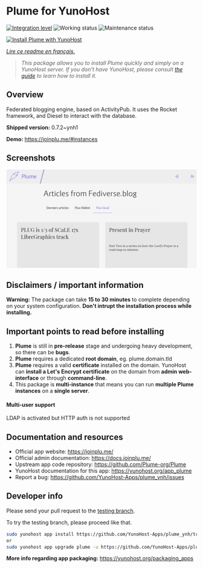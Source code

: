<!--
N.B.: This README was automatically generated by https://github.com/YunoHost/apps/tree/master/tools/README-generator
It shall NOT be edited by hand.
-->

# Plume for YunoHost

[![Integration level](https://dash.yunohost.org/integration/plume.svg)](https://dash.yunohost.org/appci/app/plume) ![Working status](https://ci-apps.yunohost.org/ci/badges/plume.status.svg) ![Maintenance status](https://ci-apps.yunohost.org/ci/badges/plume.maintain.svg)

[![Install Plume with YunoHost](https://install-app.yunohost.org/install-with-yunohost.svg)](https://install-app.yunohost.org/?app=plume)

*[Lire ce readme en français.](./README_fr.md)*

> *This package allows you to install Plume quickly and simply on a YunoHost server.
If you don't have YunoHost, please consult [the guide](https://yunohost.org/#/install) to learn how to install it.*

## Overview

Federated blogging engine, based on ActivityPub. It uses the Rocket framework, and Diesel to interact with the database.


**Shipped version:** 0.7.2~ynh1

**Demo:** https://joinplu.me/#instances

## Screenshots

![Screenshot of Plume](./doc/screenshots/screenshot.png)

## Disclaimers / important information

**Warning:** The package can take **15 to 30 minutes** to complete depending on your system configuration. **Don't intrupt the installation process while installing.**

## Important points to read before installing
1. **Plume** is still in **pre-release** stage and undergoing heavy development, so there can be **bugs**.
1. **Plume** requires a dedicated **root domain**, eg. plume.domain.tld
1. **Plume** requires a valid **certificate** installed on the domain. YunoHost can **install a Let's Encrypt certificate** on the domain from **admin web-interface** or through **command-line**.
1. This package is **multi-instance** that means you can run **multiple Plume instances** on a **single server**.

#### Multi-user support

LDAP is activated but HTTP auth is not supported

## Documentation and resources

* Official app website: <https://joinplu.me/>
* Official admin documentation: <https://docs.joinplu.me/>
* Upstream app code repository: <https://github.com/Plume-org/Plume>
* YunoHost documentation for this app: <https://yunohost.org/app_plume>
* Report a bug: <https://github.com/YunoHost-Apps/plume_ynh/issues>

## Developer info

Please send your pull request to the [testing branch](https://github.com/YunoHost-Apps/plume_ynh/tree/testing).

To try the testing branch, please proceed like that.

``` bash
sudo yunohost app install https://github.com/YunoHost-Apps/plume_ynh/tree/testing --debug
or
sudo yunohost app upgrade plume -u https://github.com/YunoHost-Apps/plume_ynh/tree/testing --debug
```

**More info regarding app packaging:** <https://yunohost.org/packaging_apps>
